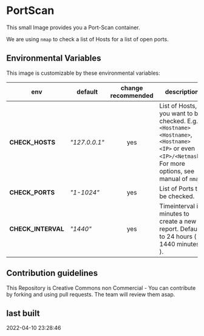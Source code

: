 # PortScan

This small Image provides you a Port-Scan container.

We are using `nmap` to check a list of Hosts for a list of open ports.

## Environmental Variables

This image is customizable by these environmental variables:

| env                | default       | change recommended | description |
| ------------------ | ------------- |:------------------:| ----------- |
| **CHECK_HOSTS**    | *"127.0.0.1"* | yes                | List of Hosts, you want to be checked. E.g. `<Hostname> <Hostname>`, `<Hostname> <IP>` or even `<IP>/<Netmask>`. For more options, see manual of `nmap`. |
| **CHECK_PORTS**    | *"1-1024"*    | yes                | List of Ports to be checked. |
| **CHECK_INTERVAL** | *"1440"*      | yes                | Timeinterval in minutes to create a new report. Defaults to 24 hours ( = 1440 minutes ). |

## Contribution guidelines

This Repository is Creative Commons non Commercial - You can contribute by forking and using pull requests. The team will review them asap.

## last built

2022-04-10 23:28:46
